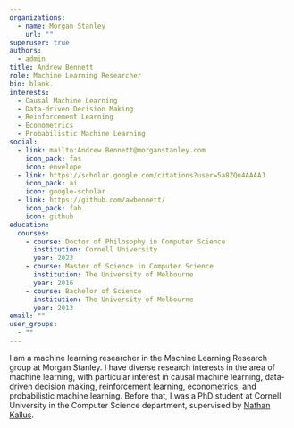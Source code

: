 ```yaml
---
organizations:
  - name: Morgan Stanley
    url: ""
superuser: true
authors:
  - admin
title: Andrew Bennett
role: Machine Learning Researcher
bio: blank.
interests:
  - Causal Machine Learning
  - Data-driven Decision Making
  - Reinforcement Learning
  - Econometrics
  - Probabilistic Machine Learning
social:
  - link: mailto:Andrew.Bennett@morganstanley.com
    icon_pack: fas
    icon: envelope
  - link: https://scholar.google.com/citations?user=5a8ZQn4AAAAJ
    icon_pack: ai
    icon: google-scholar
  - link: https://github.com/awbennett/
    icon_pack: fab
    icon: github
education:
  courses:
    - course: Doctor of Philosophy in Computer Science
      institution: Cornell University
      year: 2023
    - course: Master of Science in Computer Science
      institution: The University of Melbourne
      year: 2016
    - course: Bachelor of Science
      institution: The University of Melbourne
      year: 2013
email: ""
user_groups:
  - ""
---
```

I am a machine learning researcher in the Machine Learning Research group at Morgan Stanley. I have diverse research interests in the area of machine learning, with particular interest in causal machine learning, data-driven decision making, reinforcement learning, econometrics, and probabilistic machine learning. Before that, I was a PhD student at Cornell University in the Computer Science department, supervised by [Nathan Kallus](http://www.nathankallus.com/).

